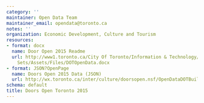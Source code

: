 ```yaml
---
category: ''
maintainer: Open Data Team
maintainer_email: opendata@toronto.ca
notes: ''
organization: Economic Development, Culture and Tourism
resources:
- format: docx
  name: Door Open 2015 Readme
  url: http://www1.toronto.ca/City Of Toronto/Information & Technology/Open Data/Data
    Sets/Assets/Files/DOTOpenData.docx
- format: JSON?OpenPage
  name: Doors Open 2015 Data (JSON)
  url: http://wx.toronto.ca/inter/culture/doorsopen.nsf/OpenDataDOTBuilding.JSON?OpenPage
schema: default
title: Doors Open Toronto 2015
---
```

